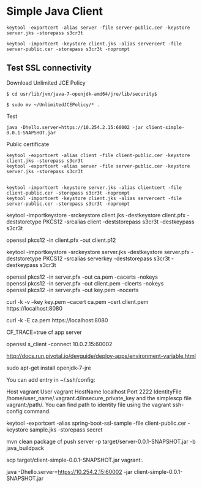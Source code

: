 # Simple Java Client

    keytool -exportcert -alias server -file server-public.cer -keystore server.jks -storepass s3cr3t
    
    keytool -importcert -keystore client.jks -alias servercert -file server-public.cer -storepass s3cr3t -noprompt
    

## Test SSL connectivity
 
Download Unlimited JCE Policy

    $ cd usr/lib/jvm/java-7-openjdk-amd64/jre/lib/security$
    
    $ sudo mv ~/UnlimitedJCEPolicy/* .

Test

    java -Dhello.server=https://10.254.2.15:60002 -jar client-simple-0.0.1-SNAPSHOT.jar


Public certificate

    keytool -exportcert -alias client -file client-public.cer -keystore client.jks -storepass s3cr3t
    keytool -exportcert -alias server -file server-public.cer -keystore server.jks -storepass s3cr3t


    keytool -importcert -keystore server.jks -alias clientcert -file client-public.cer -storepass s3cr3t -noprompt
    keytool -importcert -keystore client.jks -alias servercert -file server-public.cer -storepass s3cr3t -noprompt

keytool -importkeystore -srckeystore client.jks -destkeystore client.pfx -deststoretype PKCS12 -srcalias client -deststorepass s3cr3t -destkeypass s3cr3t

openssl pkcs12 -in client.pfx -out client.p12

keytool -importkeystore -srckeystore server.jks -destkeystore server.pfx -deststoretype PKCS12 -srcalias serverkey -deststorepass s3cr3t -destkeypass s3cr3t

openssl pkcs12 -in server.pfx -out ca.pem -cacerts -nokeys  
openssl pkcs12 -in server.pfx -out client.pem -clcerts -nokeys  
openssl pkcs12 -in server.pfx -out key.pem -nocerts  

curl -k -v –key key.pem –cacert ca.pem –cert client.pem https://localhost:8080

curl -k -E ca.pem https://localhost:8080
    

CF_TRACE=true cf app server

openssl s_client -connect 10.0.2.15:60002

http://docs.run.pivotal.io/devguide/deploy-apps/environment-variable.html


sudo apt-get install openjdk-7-jre


You can add entry in ~/.ssh/config:

Host vagrant
    User vagrant
    HostName localhost
    Port 2222
    IdentityFile /home/user_name/.vagrant.d/insecure_private_key
and the simplescp file vagrant:/path/. You can find path to identity file using the vagrant ssh-config command. 

keytool -exportcert -alias spring-boot-ssl-sample -file client-public.cer -keystore sample.jks -storepass secret

 mvn clean package
 cf push server -p target/server-0.0.1-SNAPSHOT.jar -b java_buildpack
 
 scp target/client-simple-0.0.1-SNAPSHOT.jar vagrant:.
 
 java -Dhello.server=https://10.254.2.15:60002 -jar client-simple-0.0.1-SNAPSHOT.jar
